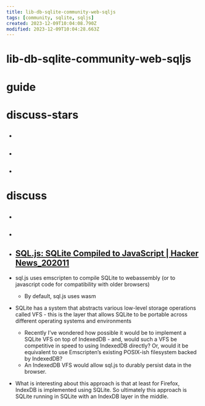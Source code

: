 ```yaml
---
title: lib-db-sqlite-community-web-sqljs
tags: [community, sqlite, sqljs]
created: 2023-12-09T10:04:08.790Z
modified: 2023-12-09T10:04:28.663Z
---
```


# lib-db-sqlite-community-web-sqljs

# guide

# discuss-stars
- ## 

- ## 

- ## 
# discuss
- ## 

- ## 

- ## [SQL.js: SQLite Compiled to JavaScript | Hacker News_202011](https://news.ycombinator.com/item?id=25008308)
- sql.js uses emscripten to compile SQLite to webassembly (or to javascript code for compatibility with older browsers)
  - By default, sql.js uses wasm

- SQLite has a system that abstracts various low-level storage operations called VFS - this is the layer that allows SQLite to be portable across different operating systems and environments
  - Recently I’ve wondered how possible it would be to implement a SQLite VFS on top of IndexedDB - and, would such a VFS be competitive in speed to using IndexedDB directly? Or, would it be equivalent to use Emscripten’s existing POSIX-ish filesystem backed by IndexedDB?
  - An IndexedDB VFS would allow sql.js to durably persist data in the browser.
- What is interesting about this approach is that at least for Firefox, IndexDB is implemented using SQLite. So ultimately this approach is SQLite running in SQLite with an IndexDB layer in the middle.
